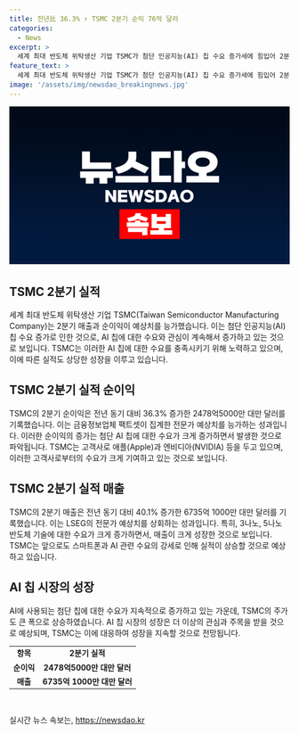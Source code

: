 ```yaml
---
title: 전년比 36.3% ↑ TSMC 2분기 순익 76억 달러
categories:
  - News
excerpt: >
  세계 최대 반도체 위탁생산 기업 TSMC가 첨단 인공지능(AI) 칩 수요 증가세에 힘입어 2분기 매출과 순이익이 예상치를 능가했다. 3나노, 5나노 반도체 기술에 대한 강력한 수요와 AI 칩에 대한 폭발적인 수요로 칩 공급이 늘어났으며, 3분기에도 스마트폰과 AI 관련 수요의 강세로 성장이 예상된다. 이에 따라 TSMC의 주가는 70% 가까이 상승했다. AI 칩에 대한 시장의 수요와 관심은 계속 커지고 있는 상황이다.
feature_text: >
  세계 최대 반도체 위탁생산 기업 TSMC가 첨단 인공지능(AI) 칩 수요 증가세에 힘입어 2분기 매출과 순이익이 예상치를 능가했다. 3나노, 5나노 반도체 기술에 대한 강력한 수요와 AI 칩에 대한 폭발적인 수요로 칩 공급이 늘어났으며, 3분기에도 스마트폰과 AI 관련 수요의 강세로 성장이 예상된다. 이에 따라 TSMC의 주가는 70% 가까이 상승했다. AI 칩에 대한 시장의 수요와 관심은 계속 커지고 있는 상황이다.
image: '/assets/img/newsdao_breakingnews.jpg'
---
```


<p><img src="/assets/img/newsdao_breakingnews.jpg" alt="ranknews 속보" /></p>

<h2 data-ke-size="size26">TSMC 2분기 실적</h2>

<p data-ke-size="size16">세계 최대 반도체 위탁생산 기업 TSMC(Taiwan Semiconductor Manufacturing Company)는 2분기 매출과 순이익이 예상치를 능가했습니다. 이는 첨단 인공지능(AI) 칩 수요 증가로 인한 것으로, AI 칩에 대한 수요와 관심이 계속해서 증가하고 있는 것으로 보입니다. TSMC는 이러한 AI 칩에 대한 수요를 충족시키기 위해 노력하고 있으며, 이에 따른 실적도 상당한 성장을 이루고 있습니다.</p>

<h2 data-ke-size="size26">TSMC 2분기 실적 순이익</h2>

<p data-ke-size="size16">TSMC의 2분기 순이익은 전년 동기 대비 36.3% 증가한 2478억5000만 대만 달러를 기록했습니다. 이는 금융정보업체 팩트셋이 집계한 전문가 예상치를 능가하는 성과입니다. 이러한 순이익의 증가는 첨단 AI 칩에 대한 수요가 크게 증가하면서 발생한 것으로 파악됩니다. TSMC는 고객사로 애플(Apple)과 엔비디아(NVIDIA) 등을 두고 있으며, 이러한 고객사로부터의 수요가 크게 기여하고 있는 것으로 보입니다.</p>

<h2 data-ke-size="size26">TSMC 2분기 실적 매출</h2>

<p data-ke-size="size16">TSMC의 2분기 매출은 전년 동기 대비 40.1% 증가한 6735억 1000만 대만 달러를 기록했습니다. 이는 LSEG의 전문가 예상치를 상회하는 성과입니다. 특히, 3나노, 5나노 반도체 기술에 대한 수요가 크게 증가하면서, 매출이 크게 성장한 것으로 보입니다. TSMC는 앞으로도 스마트폰과 AI 관련 수요의 강세로 인해 실적이 상승할 것으로 예상하고 있습니다.</p>

<h2 data-ke-size="size26">AI 칩 시장의 성장</h2>

<p data-ke-size="size16">AI에 사용되는 첨단 칩에 대한 수요가 지속적으로 증가하고 있는 가운데, TSMC의 주가도 큰 폭으로 상승하였습니다. AI 칩 시장의 성장은 더 이상의 관심과 주목을 받을 것으로 예상되며, TSMC는 이에 대응하여 성장을 지속할 것으로 전망됩니다.</p>

<table>
    <tr>
        <td style="text-align: center; height: 17px;"><b>항목</b></td>
        <td style="text-align: center; height: 17px;"><b>2분기 실적</b></td>
    </tr>
    <tr>
        <td style="text-align: center; height: 17px;"><b>순이익</b></td>
        <td style="text-align: center; height: 17px;"><b>2478억5000만 대만 달러</b></td>
    </tr>
    <tr>
        <td style="text-align: center; height: 17px;"><b>매출</b></td>
        <td style="text-align: center; height: 17px;"><b>6735억 1000만 대만 달러</b></td>
    </tr>
</table>

<p data-ke-size="size16">&nbsp;</p>
실시간 뉴스 속보는, <a href="https://newsdao.kr" rel="dofollow">https://newsdao.kr</a>


